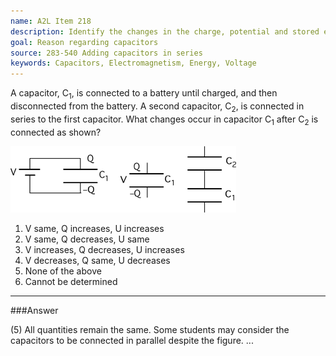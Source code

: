 ```yaml
---
name: A2L Item 218
description: Identify the changes in the charge, potential and stored energy when a charged isolated capacitor is connected to another capacitor.
goal: Reason regarding capacitors
source: 283-540 Adding capacitors in series
keywords: Capacitors, Electromagnetism, Energy, Voltage
---
```


A capacitor, C<sub>1</sub>, is connected to a battery until charged, and
then disconnected from the battery.  A second capacitor, C<sub>2</sub>,
is connected in series to the first capacitor.  What changes occur in
capacitor C<sub>1</sub> after C<sub>2</sub> is connected as shown?

![Item218_fig1.gif](../images/Item218_fig1.gif)

1. V same, Q increases, U increases
2. V same, Q decreases, U same
3. V increases, Q decreases, U increases
4. V decreases, Q same, U decreases
5. None of the above
6. Cannot be determined



<hr/>

###Answer

(5) All quantities remain the same. Some students may consider the
capacitors to be connected in parallel despite the figure. 
...
